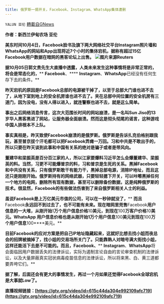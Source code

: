 ```yaml
---
title: 俄罗斯一摁开关，Facebook、Instagram、WhatsApp集体遭删
---
```

`YALUN 亚伦` [轉載自GNews](https://gnews.org/zh-hans/1575774/)

**作者：新西兰伊甸农场 亚伦**



**美东时间****10****月****4****日，****Facebook****脸书及旗下两大网络社交平台****Instagram****照片墙和****WhatsApp****的网站和****App****出现将近****7****个小时的集体宕机，据称有超过****15****亿****Facebook****用户数据在暗网的黑客论坛上出售。**
![](https://assets.gnews.org/wp-content/uploads/2021/10/ezgif.com-gif-maker-1.jpg)**图片来源Reuters**


**据****10****月****05****日郭文贵先生大直播中透露，人类未来发生这种事情将是非常正常的，将会是常态化的，**** ****Facebook****、**** ****Instagram****、****WhatsApp****已经没有任何生存下去的条件。**

**昨天宕机的原因是****Facebook****总部的电源被干掉了，以至于总部大门谁也进不去了，从地下室到地上的安全机房谁也进不去了。夹在总部中间位置的安全机房有三道门，因为没电，没有人得以进入，就连警察也进不去，就是这么简单。**

**事出之后网络消息传言，这次大范围长时间的网站崩溃，是一名叫****Sun Jiso****的****13****岁华人黑客黑进了网站，让服务器全面崩溃。然而这是彻头彻尾的谣言，这种游戏中国人排根本不上队。**

**事实真相是，昨天致使****Facebook****崩溃的是俄罗斯。俄罗斯是告诉扎克伯格别跟我玩，甚至普京拔个汗毛都可以把****Facebook****弄瘫一万回。习和中共是不敢出手的，所以只要在昨天谈到此事和中国有关系的绝对是骗子或者是带风向。**

**董建华和梁振英是百分百江家的人，所以江家要爆料习近平怎么会爆董建华、梁振英的料。当然，习更不可能爆普京的料，习和普京是生死的关系。黑掉****Facebook****和中共没有关系，只有俄罗斯敢干有能力干，黑掉总部电源，消除****IP****地址，而且这还只是刚刚开始。俄罗斯持有的网络武器，只要轻轻摁下开关，可以咔嚓黑掉任何一个地方的电网，删除所有现有数据，甚至可以删除备份数据，这是纯粹俄罗斯的****技术****。很显然，****Facebook****的有些做法伤害到了来自俄罗斯相关人士的利益。**

**虽说****Facebook****是上万亿美元市值的公司，可以在一秒钟就没了，**** ****而且****Facebook****永远回不到过去了，也不可能有未来。现在暗网里兜售****Facebook****用户信息的一大堆，从刚开始****1****万个用户信息价格****10****美元，到现在****100****万客户价格****10****美元。****WhatsApp ****用户信息价格也是从刚开始****1****万个用户信息****100****美元到现在****100****万个用户信息****100****美元。**

**目前****Facebook****的应对方案是把自己****IP****地址隐藏起来，这就好比想去找小姐而夜总会的招牌被摘掉了，找小姐的交易场所关门了。只能靠熟人对暗号满大街找小姐，这样还能活下去是不可能的。而且，****Facebook****、**** ****Instagram****、****WhatsApp****将会面临因用户数据丢失的法律诉讼，实际为遏制言论自由的言论审查机制的法律诉讼，以及大量屏蔽真实冠状病毒疫苗信息的法律诉讼，所以将来黑、白、黄三道都要弄垮它们。**

**据了解，后面还会有更大的事情发生，再过一个月如果还觉得Facebook全球宕机是大事就Low了。**





**直播视频链接：[https://gtv.org/video/id=615c44da304e992109afc719](https://gtv.org/video/id=615c44da304e992109afc719)**
